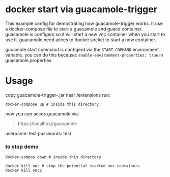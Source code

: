 # docker start via guacamole-trigger

This example config for demostrating how guacamole-trigger works.
It use a docker-compose file to start a guacamole and guacd container.
guacamole is configers so it will start a new vnc container when you start to use it.
guacamole need acces to docker.socket to start a new container.

gucamole start command is configerd via the `START_COMMAND` environment variable.
you can do this because: `enable-environment-properties: true` in guacamole.properties


# Usage

copy guacamole-trigger-<version>.jar naar /extensions
run:
```
docker-compose up # inside this directory
```
now you can acces guacamole via:
> https://localhost/guacamole

username: test
passwords: test


### to stop demo

```
docker-compos down # inside this directory

docker kill vnc # stop the potential started vnc containers
docker kill vnc2
```

#
